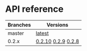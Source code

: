 # API reference

| Branches |                         Versions                        |
| ------   | ------------------------------------------------------- |
| master   | [latest](https://jkcfg.github.io/reference/std/latest/) |
| 0.2.x    | [0.2.10](https://jkcfg.github.io/reference/std/0.2.10/) [0.2.9](https://jkcfg.github.io/reference/std/0.2.9/) [0.2.8](https://jkcfg.github.io/reference/std/0.2.8/)  |
